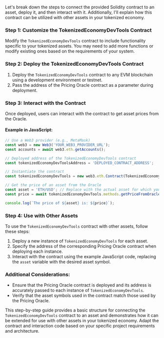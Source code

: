 Let's break down the steps to connect the provided Solidity contract to an asset, deploy it, and then interact with it. Additionally, I'll explain how this contract can be utilized with other assets in your tokenized economy.

### Step 1: Customize the TokenizedEconomyDevTools Contract

Modify the `TokenizedEconomyDevTools` contract to include functionality specific to your tokenized assets. You may need to add more functions or modify existing ones based on the requirements of your system.

### Step 2: Deploy the TokenizedEconomyDevTools Contract

1. Deploy the `TokenizedEconomyDevTools` contract to any EVM blockchain using a development environment or testnet.
2. Pass the address of the Pricing Oracle contract as a parameter during deployment.

### Step 3: Interact with the Contract

Once deployed, users can interact with the contract to get asset prices from the Oracle.

#### Example in JavaScript:

```javascript
// Use a Web3 provider (e.g., MetaMask)
const web3 = new Web3('YOUR_WEB3_PROVIDER_URL');
const accounts = await web3.eth.getAccounts();

// Deployed address of the TokenizedEconomyDevTools contract
const tokenizedEconomyDevToolsAddress = 'DEPLOYED_CONTRACT_ADDRESS';

// Instantiate the contract
const tokenizedEconomyDevTools = new web3.eth.Contract(TokenizedEconomyDevToolsABI, tokenizedEconomyDevToolsAddress);

// Get the price of an asset from the Oracle
const asset = 'ETH/USD'; // Replace with the actual asset for which you want the price
const price = await tokenizedEconomyDevTools.methods.getPriceFromOracle(asset).call({ from: accounts[0] });

console.log(`The price of ${asset} is: ${price}`);
```

### Step 4: Use with Other Assets

To use the `TokenizedEconomyDevTools` contract with other assets, follow these steps:

1. Deploy a new instance of `TokenizedEconomyDevTools` for each asset.
2. Specify the address of the corresponding Pricing Oracle contract when deploying each instance.
3. Interact with the contract using the example JavaScript code, replacing the `asset` variable with the desired asset symbol.

### Additional Considerations:

- Ensure that the Pricing Oracle contract is deployed and its address is accurately passed to each instance of `TokenizedEconomyDevTools`.
- Verify that the asset symbols used in the contract match those used by the Pricing Oracle.

This step-by-step guide provides a basic structure for connecting the `TokenizedEconomyDevTools` contract to an asset and demonstrates how it can be extended for use with other assets in your tokenized economy. Adapt the contract and interaction code based on your specific project requirements and architecture.